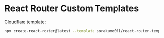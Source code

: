 # React Router Custom Templates

Cloudflare template:

```bash
npx create-react-router@latest --template sorakumo001/react-router-templates/cloudflare
```

